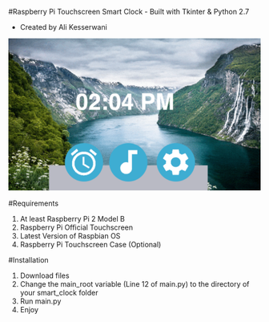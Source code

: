 #Raspberry Pi Touchscreen Smart Clock - Built with Tkinter & Python 2.7
 - Created by Ali Kesserwani

![Alt text](https://github.com/akesserwani/python_smart_clock/blob/master/cover_image.png?raw=true)

#Requirements
1. At least Raspberry Pi 2 Model B
2. Raspberry Pi Official Touchscreen
3. Latest Version of Raspbian OS
4. Raspberry Pi Touchscreen Case (Optional) 

#Installation
1. Download files 
2. Change the main_root variable (Line 12 of main.py) to the directory of your smart_clock folder 
3. Run main.py
4. Enjoy
